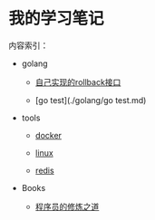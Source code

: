 # 我的学习笔记

内容索引：

- golang
  
  - [自己实现的rollback接口](./golang/自己实现的rollback接口.md)
  
  - [go test](./golang/go test.md)

- tools
  
  - [docker](./Tools/docker.md)
  
  - [linux](./Tools/linux.md)
  
  - [redis](./Tools/redis.md)

- Books
  
  - [程序员的修炼之道](./Books/程序员修炼之道——从小工到专家.md)
